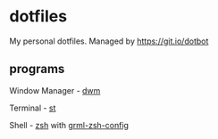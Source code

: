 # dotfiles
My personal dotfiles. Managed by https://git.io/dotbot
## programs
Window Manager - [dwm](https://dwm.suckless.org/)

Terminal - [st](https://st.suckless.org/)

Shell - [zsh](http://www.zsh.org/)
with [grml-zsh-config](https://grml.org/zsh/)
